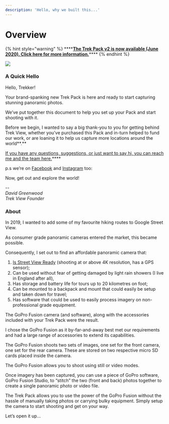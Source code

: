 ```yaml
---
description: 'Hello, why we built this...'
---
```


# Overview

{% hint style="warning" %}
\*\*\*\*[**The Trek Pack v2 is now available \(June 2020\). Click here for more information.**](../v2/)\*\*\*\*
{% endhint %}

![](https://lh4.googleusercontent.com/6pFxlTVd3PnsnAtz9WQ1eXOW5iT4PiRHCH9v-EQ7l95xWQWwtQIHJq-8PCix0Gr5TeCGrHrBNp6xpXyWX1lU-iSdiBqnOer6WtOh9FaDgIGr91swtOFb6SIQnWjhp3AdPPfbmAaW)

### A Quick Hello

Hello, Trekker!

Your brand-spanking new Trek Pack is here and ready to start capturing stunning panoramic photos.

We’ve put together this document to help you set up your Pack and start shooting with it.

Before we begin, I wanted to say a big thank-you to you for getting behind Trek View, whether you’ve purchased this Pack and in-turn helped to fund our work, or are loaning it to help us capture more locations around the world**.**

[If you have any questions, suggestions, or just want to say hi, you can reach me and the team here.](https://www.trekview.org/contact/)\*\*\*\*

p.s we’re on [Facebook](https://www.facebook.com/trekview/) and [Instagram](https://www.instagram.com/trekviewed/) too:

Now, get out and explore the world!

--  
_David Greenwood  
Trek View Founder_

### About

In 2019, I wanted to add some of my favourite hiking routes to Google Street View.

As consumer grade panoramic cameras entered the market, this became possible.

Consequently, I set out to find an affordable panoramic camera that:

1. [Is Street View Ready](https://www.google.com/streetview/contacts-tools/products/) \(shooting at or above 4K resolution, has a GPS sensor\);
2. Can be used without fear of getting damaged by light rain showers \(I live in England after all\),
3. Has storage and battery life for tours up to 20 kilometres on foot;
4. Can be mounted to a backpack and mount that could easily be setup and taken down for travel;
5. Has software that could be used to easily process imagery on non-professional grade equipment.

The GoPro Fusion camera \(and software\), along with the accessories included with your Trek Pack were the result.

I chose the GoPro Fusion as it by-far-and-away best met our requirements and had a large range of accessories to extend its capabilities.

The GoPro Fusion shoots two sets of images, one set for the front camera, one set for the rear camera. These are stored on two respective micro SD cards placed inside the camera.

The GoPro Fusion allows you to shoot using still or video modes.

Once imagery has been captured, you can use a piece of GoPro software, GoPro Fusion Studio, to “stitch” the two \(front and back\) photos together to create a single panoramic photo or video file.

The Trek Pack allows you to use the power of the GoPro Fusion without the hassle of manually taking photos or carrying bulky equipment. Simply setup the camera to start shooting and get on your way.

Let’s open it up...

